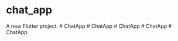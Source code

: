 # chat_app

A new Flutter project.
#   C h a t A p p  
 #   C h a t A p p  
 #   C h a t A p p  
 #   C h a t A p p  
 #   C h a t A p p  
 